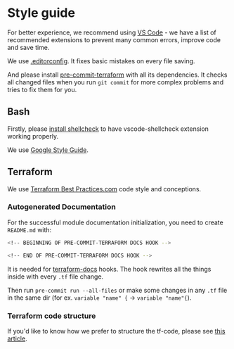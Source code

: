 # Style guide

For better experience, we recommend using [VS Code](https://code.visualstudio.com/download) - we have a list of recommended extensions to prevent many common errors, improve code and save time.

We use [.editorconfig](https://editorconfig.org/). It fixes basic mistakes on every file saving.

And please install [pre-commit-terraform](https://github.com/antonbabenko/pre-commit-terraform#how-to-install) with all its dependencies. It checks all changed files when you run `git commit` for more complex problems and tries to fix them for you.

## Bash

Firstly, please [install shellcheck](https://github.com/koalaman/shellcheck#installing) to have vscode-shellcheck extension working properly.

We use [Google Style Guide](https://google.github.io/styleguide/shellguide.html).

## Terraform

We use [Terraform Best Practices.com](https://www.terraform-best-practices.com/code-styling) code style and conceptions.

### Autogenerated Documentation

For the successful module documentation initialization, you need to create `README.md` with:

```bash
<!-- BEGINNING OF PRE-COMMIT-TERRAFORM DOCS HOOK -->

<!-- END OF PRE-COMMIT-TERRAFORM DOCS HOOK -->
```

It is needed for [terraform-docs](https://github.com/antonbabenko/pre-commit-terraform#notes-about-terraform_docs-hooks) hooks. The hook rewrites all the things inside with every `.tf` file change.

Then run `pre-commit run --all-files` or make some changes in any `.tf` file in the same dir (for ex. `variable "name" {` -> `variable "name"{`).

### Terraform code structure

If you'd like to know how we prefer to structure the tf-code, please see [this article](terraform-code-structure.md).
